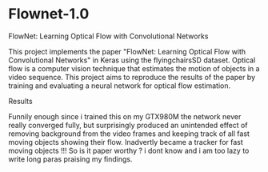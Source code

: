 # Flownet-1.0

FlowNet: Learning Optical Flow with Convolutional Networks

This project implements the paper "FlowNet: Learning Optical Flow with Convolutional Networks" in Keras using the flyingchairsSD dataset. Optical flow is a computer vision technique that estimates the motion of objects in a video sequence. This project aims to reproduce the results of the paper by training and evaluating a neural network for optical flow estimation.



Results

Funnily enough since i trained this on my GTX980M the network never really converged fully, but surprisingly produced an unintended effect of removing background from the video frames and keeping track of all fast moving objects showing their flow. Inadvertly became a tracker for fast moving objects !!! 
So is it paper worthy ? i dont know and i am too lazy to write long paras praising my findings.
